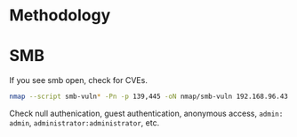 # Methodology

# SMB

If you see smb open, check for CVEs.

```bash
nmap --script smb-vuln* -Pn -p 139,445 -oN nmap/smb-vuln 192.168.96.43
```

Check null authenication, guest authentication, anonymous access, `admin: admin`, `administrator:administrator`, etc.